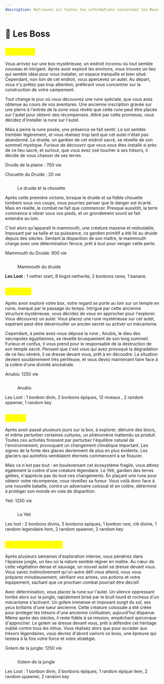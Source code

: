 ```yaml
---
description: Retrouvez ici toutes les informations concernant les Boss
---
```


# 🧌 Les Boss

## <mark style="color:yellow;">Le Druide</mark>

Vous arrivez sur une box mystérieuse, un endroit inconnu où tout semble nouveau et intrigant. Après avoir exploré les environs, vous trouvez un lieu qui semble idéal pour vous installer, un espace tranquille et bien situé. Cependant, non loin de cet endroit, vous apercevez un autel. Au départ, vous n'y prêtez pas trop attention, préférant vous concentrer sur la construction de votre campement.

Tout change le jour où vous découvrez une rune spéciale, que vous avez obtenue au cours de vos aventures. Une ancienne inscription gravée sur une pierre à l'entrée de la zone vous révèle que cette rune peut être placée sur l'autel pour obtenir des récompenses. Attiré par cette promesse, vous décidez d'installer la rune sur l'autel.

Mais à peine la rune posée, une présence se fait sentir. Le sol semble trembler légèrement, et vous réalisez trop tard que cet autel n'était pas abandonné. Le druide, un gardien de cet endroit sacré, se réveille de son sommeil mystique. Furieux de découvrir que vous vous êtes installé si près de ce lieu sacré, et surtout, que vous avez osé toucher à ses trésors, il décide de vous chasser de ses terres.

Druide de la plaine : 700 vie

Chouette du Druide : 20 vie

<figure><img src="../../.gitbook/assets/image (5).png" alt=""><figcaption><p>Le druide et la chouette</p></figcaption></figure>

Après cette première victoire, lorsque le druide et sa fidèle chouette tombent sous vos coups, vous pourriez penser que le danger est écarté. Mais en réalité, le combat ne fait que commencer. Presque aussitôt, la terre commence à vibrer sous vos pieds, et un grondement sourd se fait entendre au loin.

C'est alors qu'apparaît le mammouth, une créature massive et redoutable. Imposant par sa taille et sa puissance, ce gardien primitif a été lié au druide depuis des siècles. Sentant la disparition de son maître, le mammouth charge avec une détermination féroce, prêt à tout pour venger cette perte.

Mammouth du Druide: 900 vie

<figure><img src="../../.gitbook/assets/image (1) (1).png" alt=""><figcaption><p>Mammouth du druide</p></figcaption></figure>

**Les Loot** : 1 nether start, 8 lingot netherite, 2 bonbons rares, 1 banane.

## <mark style="color:yellow;">L'anubis</mark>

Après avoir exploré votre box, votre regard se porte au loin sur un temple en ruine, marqué par le passage du temps. Intrigué par cette ancienne structure mystérieuse, vous décidez de vous en approcher pour l'explorer. Vous découvrez un autel. Vous placez une rune mystérieuse sur cet autel, espérant peut-être déverrouiller un ancien secret ou activer un mécanisme.

Cependant, à peine avez-vous déposé la rune ; Anubis, le dieu des nécropoles égyptiennes, se réveille brusquement de son long sommeil. Furieux et confus, il vous prend pour le responsable de la destruction de son temple sacré. Pensant que c'est vous qui avez provoqué la dégradation de ce lieu vénéré, il se dresse devant vous, prêt à en découdre. La situation devient soudainement très périlleuse, et vous devez maintenant faire face à la colère d'une divinité ancestrale.

Anubis: 1250 vie

<figure><img src="../../.gitbook/assets/image (2) (1).png" alt=""><figcaption><p>Anubis</p></figcaption></figure>

Les Loot : 1 bonbon divin, 2 bonbons épiques, 12 niveaux , 2 random spawner, 1 random key

## <mark style="color:yellow;">Le Yéti</mark>

Après avoir passé plusieurs jours sur la box, à explorer, détruire des blocs, et même perturber certaines cultures, un phénomène inattendu se produit. Toutes ces activités finissent par perturber l'équilibre naturel de l'environnement, provoquant un changement climatique important. Les signes de la fonte des glaces deviennent de plus en plus évidents. Les glaciers qui autrefois semblaient éternels commencent à se fissurer.

Mais ce n'est pas tout : en bouleversant cet écosystème fragile, vous attirez également la colère d'une créature légendaire. Le Yéti, gardien des terres gelées, n'apprécie pas du tout ces changements. En plaçant une rune pour obtenir votre récompense, vous réveillez sa fureur. Vous voilà donc face à une nouvelle bataille, contre un adversaire colossal et en colère, déterminé à protéger son monde en voie de disparition.

Yeti: 1250 vie

<figure><img src="../../.gitbook/assets/image (3) (1).png" alt=""><figcaption><p>Le Yéti</p></figcaption></figure>

Les loot : 2 bonbons divins, 5 bonbons epiques, 1 bonbon rare, clé divine, 1 random legendaire item, 2 random spawner, 3 random key

## <mark style="color:yellow;">Golem de la jungle</mark>

Après plusieurs semaines d'exploration intense, vous pénétrez dans l'épaisse jungle, un lieu où la nature semble régner en maître. Au cœur de cette végétation dense et sauvage, un nouvel autel se dresse devant vous. Vous savez instinctivement qu'un autre défi vous attend, vous vous préparez minutieusement, vérifiant vos armes, vos potions et votre équipement, sachant que ce prochain combat pourrait être décisif.

Avec détermination, vous placez la rune sur l'autel. Un silence oppressant tombe alors sur la jungle, rapidement brisé par le bruit lourd et rocheux d'un mécanisme s'activant. Un golem immense et imposant surgit du sol, ses yeux brillants d'une lueur ancienne. Cette créature colossale a été créée pour protéger les trésors d'une ancienne civilisation, aujourd'hui disparue. Même après des siècles, il reste fidèle à sa mission, empêchant quiconque d'approcher. Le golem se dresse devant vous, prêt à défendre cet héritage oublié contre tous les intrus. Vous réalisez alors que pour accéder aux trésors légendaires, vous devrez d'abord vaincre ce boss, une épreuve qui testera à la fois votre force et votre stratégie.

Golem de la jungle: 1250 vie

<figure><img src="../../.gitbook/assets/image (4) (1).png" alt=""><figcaption><p>Golem de la jungle</p></figcaption></figure>

Les Loot : 1 bonbon divin, 3 bonbons épiques, 1 random épique item, 2 random spawner, 2 random key
